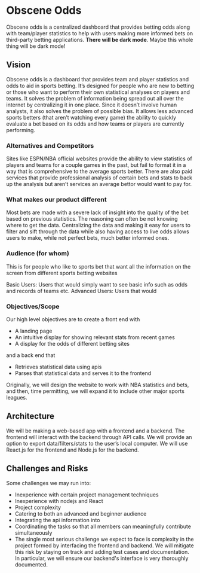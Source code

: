 # Obscene Odds

Obscene odds is a centralized dashboard that provides betting odds along with team/player statistics to help with users making more informed bets on third-party betting applications. **There will be dark mode**. Maybe this whole thing will be dark mode!

## Vision

Obscene odds is a dashboard that provides team and player statistics and odds to aid in sports betting. It’s designed for people who are new to betting or those who want to perform their own statistical analyses on players and teams. It solves the problem of information being spread out all over the internet by centralizing it in one place. Since it doesn’t involve human analysts, it also solves the problem of possible bias. It allows less advanced sports betters (that aren’t watching every game) the ability to quickly evaluate a bet based on its odds and how teams or players are currently performing.

### Alternatives and Competitors

Sites like ESPN/NBA official websites provide the ability to view statistics of players and teams for a couple games in the past, but fail to format it in a way that is comprehensive to the average sports better. There are also paid services that provide professional analysis of certain bets and stats to back up the analysis but aren’t services an average bettor would want to pay for. 

### What makes our product different

Most bets are made with a severe lack of insight into the quality of the bet based on previous statistics. The reasoning can often be not knowing where to get the data. Centralizing the data and making it easy for users to filter and sift through the data while also having access to live odds allows users to make, while not perfect bets, much better informed ones.
### Audience (for whom)

This is for people who like to sports bet that want all the information on the screen from different sports betting websites

Basic Users: Users that would simply want to see basic info such as odds and records of teams etc.
Advanced Users: Users that would 

### Objectives/Scope

Our high level objectives are to create a front end with
- A landing page
- An intuitive display for showing relevant stats from recent games
- A display for the odds of different betting sites

and a back end that
- Retrieves statistical data using apis
- Parses that statistical data and serves it to the frontend

Originally, we will design the website to work with NBA statistics and bets, and then, time permitting, we will expand it to include other major sports leagues.

## Architecture

We will be making a web-based app with a frontend and a backend. The frontend will interact with the backend through API calls. We will provide an option to export data/filters/stats to the user’s local computer. We will use React.js for the frontend and Node.js for the backend.


## Challenges and Risks

Some challenges we may run into:
- Inexperience with certain project management techniques
- Inexperience with nodejs and React
- Project complexity
- Catering to both an advanced and beginner audience
- Integrating the api information into
- Coordinating the tasks so that all members can meaningfully contribute simultaneously
- The single most serious challenge we expect to face is complexity in the project formed by interfacing the frontend and backend. We will mitigate this risk by staying on track and adding test cases and documentation. In particular, we will ensure our backend's interface is very thoroughly documented.
